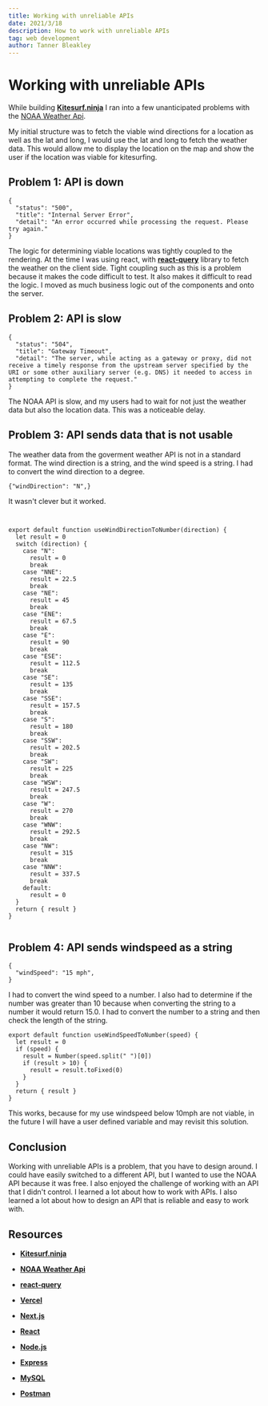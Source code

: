 ```yaml
---
title: Working with unreliable APIs
date: 2021/3/18
description: How to work with unreliable APIs
tag: web development
author: Tanner Bleakley
---
```


# Working with unreliable APIs

While building [**Kitesurf.ninja**](https://ninja-iota.vercel.app/) I ran into a few unanticipated problems with the [NOAA Weather Api](https://www.weather.gov/documentation/services-web-api).

My initial structure was to fetch the viable wind directions for a location as well as the lat and long, I would use the lat and long to fetch the weather data. This would allow me to display the location on the map and show the user if the location was viable for kitesurfing.

## Problem 1: API is down

```
{
  "status": "500",
  "title": "Internal Server Error",
  "detail": "An error occurred while processing the request. Please try again."
}
```

The logic for determining viable locations was tightly coupled to the rendering. At the time I was using react, with [**react-query**](https://react-query.tanstack.com/) library to fetch the weather on the client side. Tight coupling such as this is a problem because it makes the code difficult to test. It also makes it difficult to read the logic. I moved as much business logic out of the components and onto the server.

## Problem 2: API is slow

```
{
  "status": "504",
  "title": "Gateway Timeout",
  "detail": "The server, while acting as a gateway or proxy, did not receive a timely response from the upstream server specified by the URI or some other auxiliary server (e.g. DNS) it needed to access in attempting to complete the request."
}
```

The NOAA API is slow, and my users had to wait for not just the weather data but also the location data. This was a noticeable delay.

## Problem 3: API sends data that is not usable

The weather data from the goverment weather API is not in a standard format. The wind direction is a string, and the wind speed is a string. I had to convert the wind direction to a degree.

```
{"windDirection": "N",}

```

It wasn't clever but it worked.

```


export default function useWindDirectionToNumber(direction) {
  let result = 0
  switch (direction) {
    case "N":
      result = 0
      break
    case "NNE":
      result = 22.5
      break
    case "NE":
      result = 45
      break
    case "ENE":
      result = 67.5
      break
    case "E":
      result = 90
      break
    case "ESE":
      result = 112.5
      break
    case "SE":
      result = 135
      break
    case "SSE":
      result = 157.5
      break
    case "S":
      result = 180
      break
    case "SSW":
      result = 202.5
      break
    case "SW":
      result = 225
      break
    case "WSW":
      result = 247.5
      break
    case "W":
      result = 270
      break
    case "WNW":
      result = 292.5
      break
    case "NW":
      result = 315
      break
    case "NNW":
      result = 337.5
      break
    default:
      result = 0
  }
  return { result }
}


```

## Problem 4: API sends windspeed as a string

```
{
  "windSpeed": "15 mph",
}
```

I had to convert the wind speed to a number.
I also had to determine if the number was greater than 10 because when converting the string to a number it would return 15.0. I had to convert the number to a string and then check the length of the string.

```
export default function useWindSpeedToNumber(speed) {
  let result = 0
  if (speed) {
    result = Number(speed.split(" ")[0])
    if (result > 10) {
      result = result.toFixed(0)
    }
  }
  return { result }
}
```

This works, because for my use windspeed below 10mph are not viable, in the future I will have a user defined variable and may revisit this solution.

## Conclusion

Working with unreliable APIs is a problem, that you have to design around. I could have easily switched to a different API, but I wanted to use the NOAA API because it was free. I also enjoyed the challenge of working with an API that I didn't control. I learned a lot about how to work with APIs. I also learned a lot about how to design an API that is reliable and easy to work with.

## Resources

- [**Kitesurf.ninja**](https://ninja-iota.vercel.app/)

- [**NOAA Weather Api**](https://www.weather.gov/documentation/services-web-api)

- [**react-query**](https://react-query.tanstack.com/)

- [**Vercel**](https://vercel.com/)

- [**Next.js**](https://nextjs.org/)

- [**React**](https://reactjs.org/)

- [**Node.js**](https://nodejs.org/en/)

- [**Express**](https://expressjs.com/)

- [**MySQL**](https://www.mysql.com/)

- [**Postman**](https://www.postman.com/)

```

```

```

```
